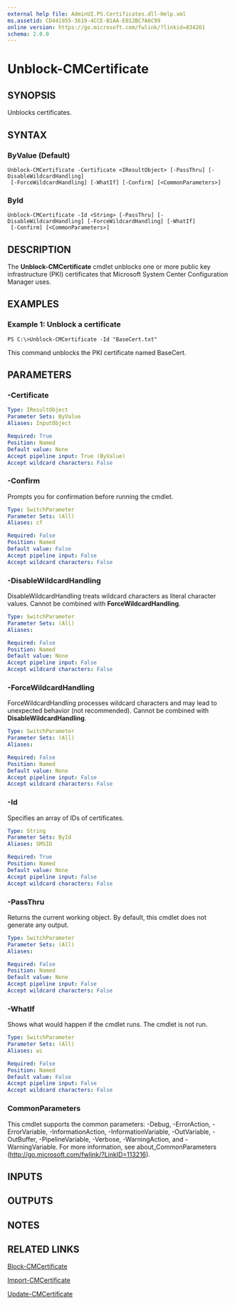 ```yaml
---
external help file: AdminUI.PS.Certificates.dll-Help.xml
ms.assetid: CD441955-3619-4CCE-B1AA-E012BC7A6C99
online version: https://go.microsoft.com/fwlink/?linkid=834261
schema: 2.0.0
---
```


# Unblock-CMCertificate

## SYNOPSIS
Unblocks certificates.

## SYNTAX

### ByValue (Default)
```
Unblock-CMCertificate -Certificate <IResultObject> [-PassThru] [-DisableWildcardHandling]
 [-ForceWildcardHandling] [-WhatIf] [-Confirm] [<CommonParameters>]
```

### ById
```
Unblock-CMCertificate -Id <String> [-PassThru] [-DisableWildcardHandling] [-ForceWildcardHandling] [-WhatIf]
 [-Confirm] [<CommonParameters>]
```

## DESCRIPTION
The **Unblock-CMCertificate** cmdlet unblocks one or more public key infrastructure (PKI) certificates that Microsoft System Center Configuration Manager uses.

## EXAMPLES

### Example 1: Unblock a certificate
```
PS C:\>Unblock-CMCertificate -Id "BaseCert.txt"
```

This command unblocks the PKI certificate named BaseCert.

## PARAMETERS

### -Certificate
```yaml
Type: IResultObject
Parameter Sets: ByValue
Aliases: InputObject

Required: True
Position: Named
Default value: None
Accept pipeline input: True (ByValue)
Accept wildcard characters: False
```

### -Confirm
Prompts you for confirmation before running the cmdlet.

```yaml
Type: SwitchParameter
Parameter Sets: (All)
Aliases: cf

Required: False
Position: Named
Default value: False
Accept pipeline input: False
Accept wildcard characters: False
```

### -DisableWildcardHandling
DisableWildcardHandling treats wildcard characters as literal character values. Cannot be combined with **ForceWildcardHandling**.

```yaml
Type: SwitchParameter
Parameter Sets: (All)
Aliases: 

Required: False
Position: Named
Default value: None
Accept pipeline input: False
Accept wildcard characters: False
```

### -ForceWildcardHandling
ForceWildcardHandling processes wildcard characters and may lead to unexpected behavior (not recommended). Cannot be combined with **DisableWildcardHandling**.

```yaml
Type: SwitchParameter
Parameter Sets: (All)
Aliases: 

Required: False
Position: Named
Default value: None
Accept pipeline input: False
Accept wildcard characters: False
```

### -Id
Specifies an array of IDs of certificates.

```yaml
Type: String
Parameter Sets: ById
Aliases: SMSID

Required: True
Position: Named
Default value: None
Accept pipeline input: False
Accept wildcard characters: False
```

### -PassThru
Returns the current working object.
By default, this cmdlet does not generate any output.

```yaml
Type: SwitchParameter
Parameter Sets: (All)
Aliases: 

Required: False
Position: Named
Default value: None
Accept pipeline input: False
Accept wildcard characters: False
```

### -WhatIf
Shows what would happen if the cmdlet runs.
The cmdlet is not run.

```yaml
Type: SwitchParameter
Parameter Sets: (All)
Aliases: wi

Required: False
Position: Named
Default value: False
Accept pipeline input: False
Accept wildcard characters: False
```

### CommonParameters
This cmdlet supports the common parameters: -Debug, -ErrorAction, -ErrorVariable, -InformationAction, -InformationVariable, -OutVariable, -OutBuffer, -PipelineVariable, -Verbose, -WarningAction, and -WarningVariable. For more information, see about_CommonParameters (http://go.microsoft.com/fwlink/?LinkID=113216).

## INPUTS

## OUTPUTS

## NOTES

## RELATED LINKS

[Block-CMCertificate](Block-CMCertificate.md)

[Import-CMCertificate](Import-CMCertificate.md)

[Update-CMCertificate](Update-CMCertificate.md)


